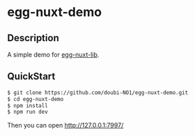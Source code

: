# egg-nuxt-demo

## Description
A simple demo for [egg-nuxt-lib](https://github.com/doubi-NO1/egg-nuxt).

## QuickStart
```bash
$ git clone https://github.com/doubi-NO1/egg-nuxt-demo.git
$ cd egg-nuxt-demo
$ npm install
$ npm run dev
```
Then you can open http://127.0.0.1:7997/